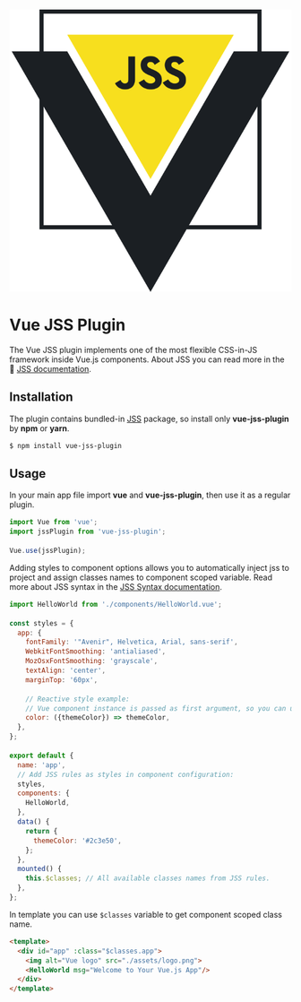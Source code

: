 <br/>
<p align="center">
  <img src="./logo.svg" alt="Vue JSS Plugin">
</p>

# Vue JSS Plugin

The Vue JSS plugin implements one of the most flexible CSS-in-JS framework inside Vue.js components. About JSS you can read more in the 📖 [JSS documentation](https://cssinjs.org).

## Installation

The plugin contains bundled-in [JSS](https://www.npmjs.com/package/jss) package, so install only **vue-jss-plugin** by **npm** or **yarn**.

```sh
$ npm install vue-jss-plugin
```

## Usage

In your main app file import **vue** and **vue-jss-plugin**, then use it as a regular plugin.

```js
import Vue from 'vue';
import jssPlugin from 'vue-jss-plugin';

Vue.use(jssPlugin);
```

Adding styles to component options allows you to automatically inject jss to project and assign classes names to component scoped variable. Read more about JSS syntax in the [JSS Syntax documentation](https://cssinjs.org/jss-syntax/).

```js
import HelloWorld from './components/HelloWorld.vue';

const styles = {
  app: {
    fontFamily: '"Avenir", Helvetica, Arial, sans-serif',
    WebkitFontSmoothing: 'antialiased',
    MozOsxFontSmoothing: 'grayscale',
    textAlign: 'center',
    marginTop: '60px',

    // Reactive style example:
    // Vue component instance is passed as first argument, so you can use there all props, data, computed values.
    color: ({themeColor}) => themeColor,
  },
};

export default {
  name: 'app',
  // Add JSS rules as styles in component configuration:
  styles,
  components: {
    HelloWorld,
  },
  data() {
    return {
      themeColor: '#2c3e50',
    };
  },
  mounted() {
    this.$classes; // All available classes names from JSS rules.
  },
};
```

In template you can use `$classes` variable to get component scoped class name.

```html
<template>
  <div id="app" :class="$classes.app">
    <img alt="Vue logo" src="./assets/logo.png">
    <HelloWorld msg="Welcome to Your Vue.js App"/>
  </div>
</template>
```
